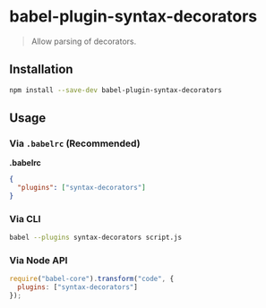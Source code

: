 # babel-plugin-syntax-decorators

> Allow parsing of decorators.

## Installation

```sh
npm install --save-dev babel-plugin-syntax-decorators
```

## Usage

### Via `.babelrc` (Recommended)

**.babelrc**

```json
{
  "plugins": ["syntax-decorators"]
}
```

### Via CLI

```sh
babel --plugins syntax-decorators script.js
```

### Via Node API

```javascript
require("babel-core").transform("code", {
  plugins: ["syntax-decorators"]
});
```
